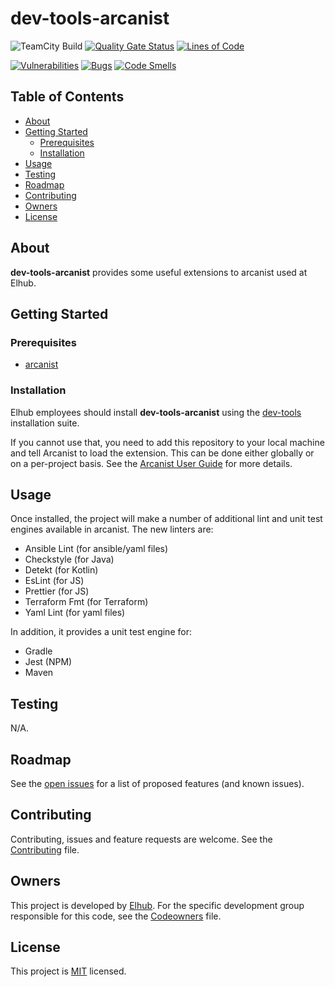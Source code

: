 # dev-tools-arcanist

<!-- PROJECT SHIELDS -->
![TeamCity Build](https://teamcity.elhub.cloud/app/rest/builds/buildType:(id:Tools_DevToolsArcanist_AutoRelease)/statusIcon)
[![Quality Gate Status](https://sonar.elhub.cloud/api/project_badges/measure?project=no.elhub.tools%3Adev-tools-arcanist&metric=alert_status)](https://sonar.elhub.cloud/dashboard?id=no.elhub.tools%3Adev-tools-arcanist)
[![Lines of Code](https://sonar.elhub.cloud/api/project_badges/measure?project=no.elhub.tools%3Adev-tools-arcanist&metric=ncloc)](https://sonar.elhub.cloud/dashboard?id=no.elhub.tools%3Adev-tools-arcanist)

[![Vulnerabilities](https://sonar.elhub.cloud/api/project_badges/measure?project=no.elhub.tools%3Adev-tools-arcanist&metric=vulnerabilities)](https://sonar.elhub.cloud/dashboard?id=no.elhub.tools%3Adev-tools-arcanist)
[![Bugs](https://sonar.elhub.cloud/api/project_badges/measure?project=no.elhub.tools%3Adev-tools-arcanist&metric=bugs)](https://sonar.elhub.cloud/dashboard?id=no.elhub.tools%3Adev-tools-arcanist)
[![Code Smells](https://sonar.elhub.cloud/api/project_badges/measure?project=no.elhub.tools%3Adev-tools-arcanist&metric=code_smells)](https://sonar.elhub.cloud/dashboard?id=no.elhub.tools%3Adev-tools-arcanist)


## Table of Contents

* [About](#about)
* [Getting Started](#getting-started)
  * [Prerequisites](#prerequisites)
  * [Installation](#installation)
* [Usage](#usage)
* [Testing](#testing)
* [Roadmap](#roadmap)
* [Contributing](#contributing)
* [Owners](#owners)
* [License](#license)


## About

**dev-tools-arcanist** provides some useful extensions to arcanist used at Elhub.

## Getting Started

### Prerequisites

* [arcanist](https://github.com/phacility/arcanist)

### Installation

Elhub employees should install **dev-tools-arcanist** using the [dev-tools](https://github.com/elhub/dev-tools)
installation suite.

If you cannot use that, you need to add this repository to your local machine and tell Arcanist to load the extension.
This can be done either globally or on a per-project basis. See the
[Arcanist User Guide](https://secure.phabricator.com/book/phabricator/article/arcanist/) for more details.

## Usage

Once installed, the project will make a number of additional lint and unit test engines available in arcanist. The
new linters are:

* Ansible Lint (for ansible/yaml files)
* Checkstyle (for Java)
* Detekt (for Kotlin)
* EsLint (for JS)
* Prettier (for JS)
* Terraform Fmt (for Terraform)
* Yaml Lint (for yaml files)

In addition, it provides a unit test engine for:

* Gradle
* Jest (NPM)
* Maven

## Testing

N/A.

## Roadmap

See the [open issues](https://jira.elhub.cloud/issues/?jql=project%20%3D%20TD%20AND%20component%20%3D%20dev-tools-arcanist%20AND%20resolution%20%3D%20Unresolved) for a list of proposed features (and known issues).

## Contributing

Contributing, issues and feature requests are welcome. See the
[Contributing](https://github.com/elhub/dev-tools-arcanist/blob/main/CONTRIBUTING.md) file.

## Owners

This project is developed by [Elhub](https://elhub.no). For the specific development group responsible for this
code, see the [Codeowners](https://github.com/elhub/dev-tools-arcanist/blob/main/CODEOWNERS) file.

## License

This project is [MIT](https://github.com/elhub/dev-tools-arcanist/blob/main/LICENSE.md) licensed.
